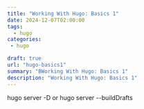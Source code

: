 ```yaml
---
title: "Working With Hugo: Basics 1"
date: 2024-12-07T02:00:00
tags:
  - hugo
categories: 
 - hugo

draft: true
url: "hugo-basics1"
summary: "BWorking With Hugo: Basics 1"
description: "Working With Hugo: Basics 1"
---
```



hugo server -D
or 
hugo server --buildDrafts
